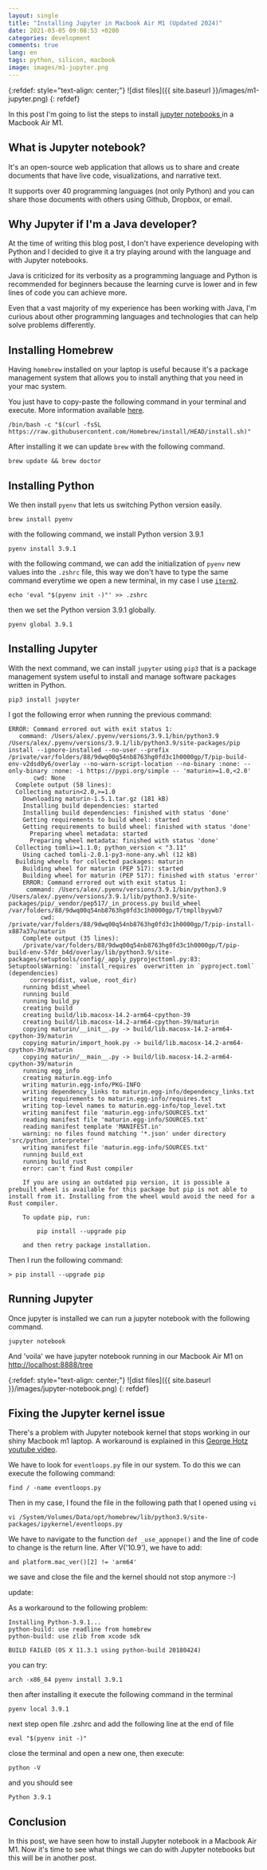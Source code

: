 ```yaml
---
layout: single
title: "Installing Jupyter in Macbook Air M1 (Updated 2024)"
date: 2021-03-05 09:08:53 +0200
categories: development
comments: true
lang: en
tags: python, silicon, macbook
image: images/m1-jupyter.png
---
```


{:refdef: style="text-align: center;"}
![dist files]({{ site.baseurl }}/images/m1-jupyter.png)
{: refdef}

In this post I'm going to list the steps to install <a href="https://jupyter.org/">jupyter notebooks </a>  in a Macbook Air M1. 

What is Jupyter notebook?
--------------------------
It's an open-source web application that allows us to share and create documents that have live code, visualizations, and narrative text.

It supports over 40 programming languages (not only Python) and you can share those documents with others using Github, Dropbox, or email.

Why Jupyter if I'm a Java developer? 
------------------------------------
At the time of writing this blog post, I don't have experience developing with Python and I decided to give it a try playing around with the language and with Jupyter notebooks. 

Java is criticized for its verbosity as a programming language and Python is recommended for beginners because the learning curve is lower and in few lines of code you can achieve more.

Even that a vast majority of my experience has been working with Java, I'm curious about other programming languages and technologies that can help solve problems differently.

Installing Homebrew
-------------------------
Having `homebrew` installed on your laptop is useful because it's a package management system that allows you to install anything that you need in your mac system. 

You just have to copy-paste the following command in your terminal and execute. More information available <a href="https://brew.sh/">here</a>.

```console
/bin/bash -c "$(curl -fsSL https://raw.githubusercontent.com/Homebrew/install/HEAD/install.sh)"
```
After installing it we can update `brew` with the following command.

```console
brew update && brew doctor
```

Installing Python
-------------------------
We then install `pyenv` that lets us switching Python version easily. 

```console
brew install pyenv 
```

with the following command, we install Python version 3.9.1 

```console
pyenv install 3.9.1
```

with the following command, we can add the initialization of `pyenv` new values into the `.zshrc` file, this way we don't have to type the same command everytime we open a new terminal, in my case I use <a href="https://iterm2.com/">`iterm2`</a>.

```console
echo 'eval "$(pyenv init -)"' >> .zshrc
```
then we set the Python version 3.9.1 globally.

```console
pyenv global 3.9.1
```

Installing Jupyter
-------------------------
With the next command, we can install `jupyter` using `pip3` that is a package management system useful to install and manage software packages written in Python.

```console
pip3 install jupyter
```

I got the following error when running the previous command: 
```
ERROR: Command errored out with exit status 1:
   command: /Users/alex/.pyenv/versions/3.9.1/bin/python3.9 /Users/alex/.pyenv/versions/3.9.1/lib/python3.9/site-packages/pip install --ignore-installed --no-user --prefix /private/var/folders/88/9dwq00q54nb8763hg0fd3c1h0000gp/T/pip-build-env-v2dsd0y6/overlay --no-warn-script-location --no-binary :none: --only-binary :none: -i https://pypi.org/simple -- 'maturin>=1.0,<2.0'
       cwd: None
  Complete output (58 lines):
  Collecting maturin<2.0,>=1.0
    Downloading maturin-1.5.1.tar.gz (181 kB)
    Installing build dependencies: started
    Installing build dependencies: finished with status 'done'
    Getting requirements to build wheel: started
    Getting requirements to build wheel: finished with status 'done'
      Preparing wheel metadata: started
      Preparing wheel metadata: finished with status 'done'
  Collecting tomli>=1.1.0; python_version < "3.11"
    Using cached tomli-2.0.1-py3-none-any.whl (12 kB)
  Building wheels for collected packages: maturin
    Building wheel for maturin (PEP 517): started
    Building wheel for maturin (PEP 517): finished with status 'error'
    ERROR: Command errored out with exit status 1:
     command: /Users/alex/.pyenv/versions/3.9.1/bin/python3.9 /Users/alex/.pyenv/versions/3.9.1/lib/python3.9/site-packages/pip/_vendor/pep517/_in_process.py build_wheel /var/folders/88/9dwq00q54nb8763hg0fd3c1h0000gp/T/tmpllbyywb7
         cwd: /private/var/folders/88/9dwq00q54nb8763hg0fd3c1h0000gp/T/pip-install-x887a37u/maturin
    Complete output (35 lines):
    /private/var/folders/88/9dwq00q54nb8763hg0fd3c1h0000gp/T/pip-build-env-57dr_b4d/overlay/lib/python3.9/site-packages/setuptools/config/_apply_pyprojecttoml.py:83: SetuptoolsWarning: `install_requires` overwritten in `pyproject.toml` (dependencies)
      corresp(dist, value, root_dir)
    running bdist_wheel
    running build
    running build_py
    creating build
    creating build/lib.macosx-14.2-arm64-cpython-39
    creating build/lib.macosx-14.2-arm64-cpython-39/maturin
    copying maturin/__init__.py -> build/lib.macosx-14.2-arm64-cpython-39/maturin
    copying maturin/import_hook.py -> build/lib.macosx-14.2-arm64-cpython-39/maturin
    copying maturin/__main__.py -> build/lib.macosx-14.2-arm64-cpython-39/maturin
    running egg_info
    creating maturin.egg-info
    writing maturin.egg-info/PKG-INFO
    writing dependency_links to maturin.egg-info/dependency_links.txt
    writing requirements to maturin.egg-info/requires.txt
    writing top-level names to maturin.egg-info/top_level.txt
    writing manifest file 'maturin.egg-info/SOURCES.txt'
    reading manifest file 'maturin.egg-info/SOURCES.txt'
    reading manifest template 'MANIFEST.in'
    warning: no files found matching '*.json' under directory 'src/python_interpreter'
    writing manifest file 'maturin.egg-info/SOURCES.txt'
    running build_ext
    running build_rust
    error: can't find Rust compiler

    If you are using an outdated pip version, it is possible a prebuilt wheel is available for this package but pip is not able to install from it. Installing from the wheel would avoid the need for a Rust compiler.

    To update pip, run:

        pip install --upgrade pip

    and then retry package installation.
```

Then I run the following command:

```console
> pip install --upgrade pip
```


Running Jupyter
-------------------------
Once jupyter is installed we can run a jupyter notebook with the following command.

```console
jupyter notebook
```
And 'voila' we have jupyter notebook running in our Macbook Air M1 on <a href="http://localhost:8888/tree">http://localhost:8888/tree</a>

{:refdef: style="text-align: center;"}
![dist files]({{ site.baseurl }}/images/jupyter-notebook.png)
{: refdef}

Fixing the Jupyter kernel issue
----------------------------------- 
There's a problem with Jupyter notebook kernel that stops working in our shiny Macbook m1 laptop. A workaround is explained in this <a href="https://www.youtube.com/watch?v=mwmke957ki4&feature=youtu.be&t=2740">George Hotz youtube video</a>.

We have to look for `eventloops.py` file in our system. To do this we can execute the following command:

```console
find / -name eventloops.py
```

Then in my case, I found the file in the following path that I opened using `vi` 

```console
vi /System/Volumes/Data/opt/homebrew/lib/python3.9/site-packages/ipykernel/eventloops.py
```

We have to navigate to the function `def _use_appnope()` and the line of code to change is the return line. After V('10.9'), we have to add: 

```console
and platform.mac_ver()[2] != 'arm64'
```
we save and close the file and the kernel should not stop anymore :-)


update:

As a workaround to the following problem: 

```console
Installing Python-3.9.1...
python-build: use readline from homebrew
python-build: use zlib from xcode sdk

BUILD FAILED (OS X 11.3.1 using python-build 20180424)
```

you can try: 

```console
arch -x86_64 pyenv install 3.9.1
```

then after installing it execute the following command in the terminal

```console
pyenv local 3.9.1
```

next step open file .zshrc and add the following line at the end of file

```console
eval "$(pyenv init -)"
```

close the terminal and open a new one, then execute:

```console
python -V
```

and you should see 

```console
Python 3.9.1
```

Conclusion
------------------------
In this post, we have seen how to install Jupyter notebook in a Macbook Air M1. Now it's time to see what things we can do with Jupyter notebooks but this will be in another post.


